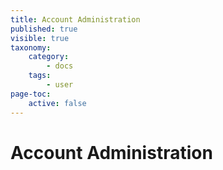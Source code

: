 ```yaml
---
title: Account Administration
published: true
visible: true
taxonomy:
    category:
        - docs
    tags:
        - user
page-toc:
    active: false
---
```


# Account Administration
